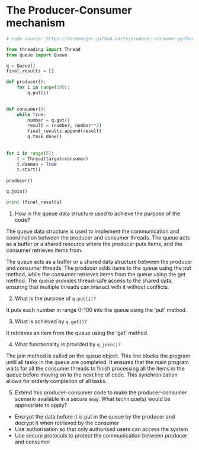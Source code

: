 # The Producer-Consumer mechanism

```Python
# code source: https://techmonger.github.io/55/producer-consumer-python/

from threading import Thread
from queue import Queue

q = Queue()
final_results = []

def producer():
    for i in range(100):
        q.put(i)
        

def consumer():
    while True:
        number = q.get()
        result = (number, number**2)
        final_results.append(result)
        q.task_done()
   
   
for i in range(5):
    t = Thread(target=consumer)
    t.daemon = True
    t.start()
    
producer()

q.join()

print (final_results)
```

1. How is the queue data structure used to achieve the purpose of the code?

The queue data structure is used to implement the communication and coordination between the producer and consumer threads. The queue acts as a buffer or a shared resource where the producer puts items, and the consumer retrieves items from. 

The queue acts as a buffer or a shared data structure between the producer and consumer threads. The producer adds items to the queue using the put method, while the consumer retrieves items from the queue using the get method. The queue provides thread-safe access to the shared data, ensuring that multiple threads can interact with it without conflicts.

2. What is the purpose of ```q.put(i)?```

It puts each number in range 0-100 into the queue using the 'put' method.

3. What is achieved by ```q.get()?```

It retrieves an item from the queue using the 'get' method.

4. What functionality is provided by ```q.join()?```

The join method is called on the queue object. This line blocks the program until all tasks in the queue are completed. It ensures that the main program waits for all the consumer threads to finish processing all the items in the queue before moving on to the next line of code. This synchronization allows for orderly completion of all tasks.

5. Extend this producer-consumer code to make the producer-consumer scenario available in a secure way. What technique(s) would be appropriate to apply?
- Encrypt the data before it is put in the queue by the producer and decrypt it when retrieved by the consumer
- Use authorisation so that only authorised users can access the system
- Use secure protocols to protect the communication between producer and consumer
 
